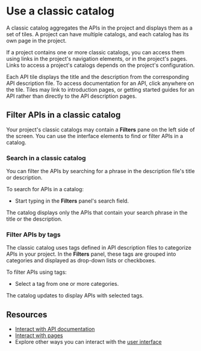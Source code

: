 # Use a classic catalog

A classic catalog aggregates the APIs in the project and displays them as a set of tiles.
A project can have multiple catalogs, and each catalog has its own page in the project.

If a project contains one or more classic catalogs, you can access them using links in the project's navigation elements, or in the project's pages.
Links to access a project's catalogs depends on the project's configuration.

Each API tile displays the title and the description from the corresponding API description file.
To access documentation for an API, click anywhere on the tile.
Tiles may link to introduction pages, or getting started guides for an API rather than directly to the API description pages.

## Filter APIs in a classic catalog

Your project's classic catalogs may contain a **Filters** pane on the left side of the screen.
You can use the interface elements to find or filter APIs in a catalog.

### Search in a classic catalog

You can filter the APIs by searching for a phrase in the description file's title or description.

To search for APIs in a catalog:

- Start typing in the **Filters** panel's search field.
  
The catalog displays only the APIs that contain your search phrase in the title or the description.

### Filter APIs by tags

The classic catalog uses tags defined in API description files to categorize APIs in your project.
In the **Filters** panel, these tags are grouped into categories and displayed as drop-down lists or checkboxes.

To filter APIs using tags:

- Select a tag from one or more categories.

The catalog updates to display APIs with selected tags.

## Resources

- [Interact with API documentation](./interact-with-api.md)
- [Interact with pages](./interact-with-pages.md)
- Explore other ways you can interact with the [user interface](./index.md)